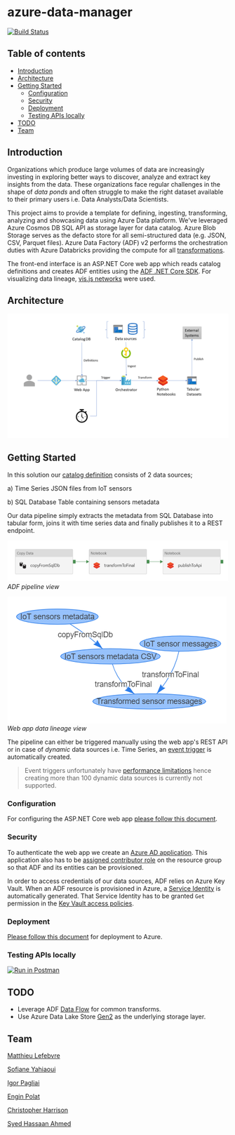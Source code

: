 # azure-data-manager

[![Build Status](https://dev.azure.com/syedhassaanahmed/azure-data-manager/_apis/build/status/azure-data-manager-CI)](https://dev.azure.com/syedhassaanahmed/azure-data-manager/_build/latest?definitionId=6)

## Table of contents

- [Introduction](#introduction)
- [Architecture](#architecture)
- [Getting Started](#getting-started)
  * [Configuration](#configuration)
  * [Security](#security)
  * [Deployment](#deployment)
  * [Testing APIs locally](#testing-apis-locally)
- [TODO](#todo)
- [Team](#team)

## Introduction

Organizations which produce large volumes of data are increasingly investing in exploring better ways to discover, analyze and extract key insights from the data. These organizations face regular challenges in the shape of *data ponds* and often struggle to make the right dataset available to their primary users i.e. Data Analysts/Data Scientists.

This project aims to provide a template for defining, ingesting, transforming, analyzing and showcasing data using Azure Data platform. We've leveraged Azure Cosmos DB SQL API as storage layer for data catalog. Azure Blob Storage serves as the defacto store for all semi-structured data (e.g. JSON, CSV, Parquet files). Azure Data Factory (ADF) v2 performs the orchestration duties with Azure Databricks providing the compute for all [transformations](https://docs.microsoft.com/en-us/azure/data-factory/transform-data-using-databricks-notebook). 

The front-end interface is an ASP.NET Core web app which reads catalog definitions and creates ADF entities using the [ADF .NET Core SDK](https://docs.microsoft.com/en-us/azure/data-factory/quickstart-create-data-factory-dot-net). For visualizing data lineage, [vis.js networks](http://visjs.org/network_examples.html) were used.

## Architecture

![architecture.png](docs/architecture.png)

## Getting Started

In this solution our [catalog definition](DataManager.Web/SampleData) consists of 2 data sources;

a) Time Series JSON files from IoT sensors

b) SQL Database Table containing sensors metadata

Our data pipeline simply extracts the metadata from SQL Database into tabular form, joins it with time series data and finally publishes it to a REST endpoint.

![architecture.png](docs/adf-pipeline.png)
*ADF pipeline view*

![lineage.png](docs/lineage.png)
*Web app data lineage view*

The pipeline can either be triggered manually using the web app's REST API or in case of *dynamic* data sources i.e. Time Series, an [event trigger](https://docs.microsoft.com/en-us/azure/data-factory/how-to-create-event-trigger) is automatically created.
>Event triggers unfortunately have [performance limitations](https://github.com/MicrosoftDocs/azure-docs/issues/15909) hence creating more than 100 dynamic data sources is currently not supported.

### Configuration

For configuring the ASP.NET Core web app [please follow this document](docs/configuration.md).

### Security

To authenticate the web app we create an [Azure AD application](https://github.com/Azure-Samples/active-directory-aspnetcore-webapp-openidconnect-v2/). This application also has to be [assigned contributor role](https://docs.microsoft.com/en-us/azure/data-factory/quickstart-create-data-factory-dot-net#create-an-application-in-azure-active-directory) on the resource group so that ADF and its entities can be provisioned.

In order to access credentials of our data sources, ADF relies on Azure Key Vault. When an ADF resource is provisioned in Azure, a [Service Identity](https://docs.microsoft.com/en-us/azure/data-factory/data-factory-service-identity#retrieve-service-identity) is automatically generated. That Service Identity has to be granted `Get` permission in the [Key Vault access policies](https://docs.microsoft.com/en-us/azure/data-factory/store-credentials-in-key-vault#steps).

### Deployment

[Please follow this document](docs/deployment.md) for deployment to Azure.

### Testing APIs locally

[![Run in Postman](https://run.pstmn.io/button.svg)](https://app.getpostman.com/run-collection/2aca4a7431af074c6ba2)

## TODO

- Leverage ADF [Data Flow](https://github.com/kromerm/adfdataflowdocs) for common transforms.
- Use Azure Data Lake Store [Gen2](https://docs.microsoft.com/en-us/azure/storage/data-lake-storage/introduction) as the underlying storage layer.

## Team

[Matthieu Lefebvre](https://www.linkedin.com/in/matthieu-lefebvre-92166728/)

[Sofiane Yahiaoui](https://www.linkedin.com/in/sofiane-yahiaoui-7006b915/)

[Igor Pagliai](https://github.com/igorpag)

[Engin Polat](https://github.com/polatengin)

[Christopher Harrison](https://github.com/GeekTrainer)

[Syed Hassaan Ahmed](https://twitter.com/hasssaaannn)